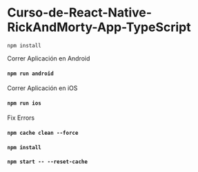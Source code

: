 # Curso-de-React-Native-RickAndMorty-App-TypeScript

`npm install`

Correr Aplicación en Android
#### `npm run android`
 
Correr Aplicación en iOS
#### `npm run ios`

Fix Errors
#### `npm cache clean --force`
#### `npm install`
#### `npm start -- --reset-cache`
